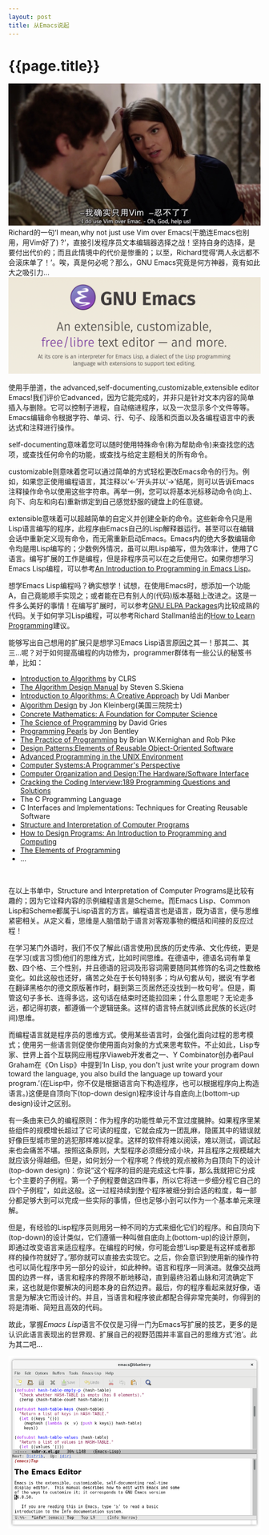 ```yaml
---
layout: post
title: 从Emacs说起
---
```

{{page.title}}
===================================
<img src="/images/posts/2019-03-28/I_do_use_Vim_over_Emacs.jpg">
Richard的一句‘I mean,why not just use Vim over Emacs(干脆连Emacs也别用，用Vim好了) ?’，直接引发程序员文本编辑器选择之战！坚持自身的选择，是要付出代价的；而且此情境中的代价是惨重的；以至，Richard觉得‘两人永远都不会滚床单了！’。唉，真是何必呢？那么，GNU Emacs究竟是何方神器，竟有如此大之吸引力...

<img src="/images/posts/2019-03-28/GNU_Emacs.png">

使用手册道，the advanced,self-documenting,customizable,extensible editor Emacs!我们评价它advanced，因为它能完成的，并非只是针对文本内容的简单插入与删除。它可以控制子进程，自动缩进程序，以及一次显示多个文件等等。Emacs编辑命令根据字符、单词、行、句子、段落和页面以及各编程语言中的表达式和注释进行操作。

self-documenting意味着您可以随时使用特殊命令(称为帮助命令)来查找您的选项，或查找任何命令的功能，或查找与给定主题相关的所有命令。

customizable则意味着您可以通过简单的方式轻松更改Emacs命令的行为。例如，如果您正使用编程语言，其注释以‘<-’开头并以‘->’结尾，则可以告诉Emacs注释操作命令以使用这些字符串。再举一例，您可以将基本光标移动命令(向上、向下、向左和向右)重新绑定到自己感觉舒服的键盘上的任意键。

extensible意味着可以超越简单的自定义并创建全新的命令。这些新命令只是用Lisp语言编写的程序，此程序由Emacs自己的Lisp解释器运行。甚至可以在编辑会话中重新定义现有命令，而无需重新启动Emacs。Emacs内的绝大多数编辑命令均是用Lisp编写的；少数例外情况，虽可以用Lisp编写，但为效率计，使用了C语言。编写扩展的工作是编程，但是非程序员可以在之后使用它。如果你想学习Emacs Lisp编程，可以参考[An Introduction to Programming in Emacs Lisp](https://www.gnu.org/software/emacs/manual/eintr.html)。

想学Emacs Lisp编程吗？确实想学！试想，在使用Emacs时，想添加一个功能A，自己竟能顺手实现之；或者能在已有别人的(代码)版本基础上改进之。这是一件多么美好的事情！在编写扩展时，可以参考[GNU ELPA Packages](http://elpa.gnu.org/packages/)内比较成熟的代码。关于如何学习Lisp编程，可以参考Richard Stallman给出的[How to Learn Programming](http://www.stallman.org/stallman-computing.html)建议。

能够写出自己想用的扩展只是想学习Emacs Lisp语言原因之其一！那其二、其三...呢？对于如何提高编程的内功修为，programmer群体有一些公认的秘笈书单，比如：
- [Introduction to Algorithms](https://www.amazon.com/Introduction-Algorithms-3rd-MIT-Press/dp/0262033844/ref=sr_1_3?crid=1AE8LJI672T9G&keywords=introduction+to+algorithms&qid=1563115858&s=books&sprefix=introdu%2Cstripbooks%2C1276&sr=1-3) by CLRS
- [The Algorithm Design Manual](https://www.amazon.com/Algorithm-Design-Manual-Steven-Skiena-dp-1848000693/dp/1848000693/ref=mt_hardcover?_encoding=UTF8&me=&qid=1563113074) by Steven S.Skiena
- [Introduction to Algorithms: A Creative Approach](https://www.amazon.com/gp/product/0201120372/ref=ox_sc_act_title_28?smid=ATVPDKIKX0DER&psc=1) by Udi Manber
- [Algorithm Design](https://item.jd.com/12594778.html) by Jon Kleinberg(美国三院院士)
- [Concrete Mathematics: A Foundation for Computer Science](https://www.amazon.com/gp/product/0201558025/ref=ox_sc_act_title_21?smid=ATVPDKIKX0DER&psc=1)
- [The Science of Programming](https://www.amazon.com/gp/product/038790641X/ref=ox_sc_act_title_4?smid=A18OZMH8UQINVM&psc=1) by David Gries
- [Programming Pearls](https://www.amazon.com/Programming-Pearls-2nd-Jon-Bentley/dp/0201657880/ref=sr_1_2?keywords=Programming+Pearls&qid=1563114040&s=books&sr=1-2) by Jon Bentley
- [The Practice of Programming](https://www.amazon.com/Practice-Programming-Addison-Wesley-Professional-Computing/dp/020161586X/ref=sr_1_2?crid=3J2ZIMVLT8TBJ&keywords=the+practice+of+programming&qid=1563114207&s=books&sprefix=The+Practice+of+Prog%2Cstripbooks%2C331&sr=1-2) by Brian W.Kernighan and Rob Pike
- [Design Patterns:Elements of Reusable Object-Oriented Software](https://www.amazon.com/Design-Patterns-Elements-Reusable-Object-Oriented/dp/0201633612/ref=sr_1_8?keywords=Programming+Pearls&qid=1563114308&s=books&sr=1-8)
- [Advanced Programming in the UNIX Environment](https://www.amazon.com/Advanced-Programming-UNIX-Environment-3rd/dp/0321637739/ref=sr_1_1?crid=IVFR9I9OK2WG&keywords=advanced+programming+in+the+unix+environment&qid=1563114529&s=books&sprefix=Advanced+Programming%2Cstripbooks%2C365&sr=1-1)
- [Computer Systems:A Programmer's Perspective](https://www.amazon.com/Computer-Systems-Programmers-Perspective-3/dp/9332573905/ref=sr_1_1?crid=26R37UPMPNMY5&keywords=computer+systems+a+programmers+perspective&qid=1563114627&s=books&sprefix=Computer+Sys%2Cstripbooks%2C336&sr=1-1)
- [Computer Organization and Design:The Hardware/Software Interface](https://www.amazon.com/Computer-Systems-Programmers-Perspective-3/dp/9332573905/ref=sr_1_1?crid=26R37UPMPNMY5&keywords=computer+systems+a+programmers+perspective&qid=1563114627&s=books&sprefix=Computer+Sys%2Cstripbooks%2C336&sr=1-1) 
- [Cracking the Coding Interview:189 Programming Questions and Solutions](https://www.amazon.com/Cracking-Coding-Interview-Programming-Questions/dp/0984782850/ref=sr_1_3?crid=2N0VDCZTXL6ZB&keywords=cracking+the+coding+interview&qid=1563119008&s=gateway&sprefix=Cracking+the+%2Caps%2C322&sr=8-3)
- The C Programming Language
- C Interfaces and Implementations: Techniques for Creating Reusable Software
- [Structure and Interpretation of Computer Programs](https://www.amazon.com/Structure-Interpretation-Computer-Programs-Engineering/dp/0262510871/ref=sr_1_1?crid=1G1TMT5CKRSEL&keywords=structure+and+interpretation+of+computer+programs&qid=1563115165&s=books&sprefix=Struc%2Cstripbooks%2C982&sr=1-1)
- [How to Design Programs: An Introduction to Programming and Computing](https://www.amazon.com/How-Design-Programs-Introduction-Programming-dp-0262062186/dp/0262062186/ref=mt_other?_encoding=UTF8&me=&qid=1597140253)
- [The Elements of Programming](https://www.amazon.com/gp/product/032163537X/ref=ppx_yo_dt_b_asin_title_o09_s00?ie=UTF8&psc=1)
- ...
<br/>

在以上书单中，Structure and Interpretation of Computer Programs是比较有趣的；因为它诠释内容的示例编程语言是Scheme。而Emacs Lisp、Common Lisp和Scheme都属于Lisp语言的方言。编程语言也是语言，既为语言，便与思维紧密相关。从定义看，思维是人脑借助于语言对客观事物的概括和间接的反应过程！

在学习某门外语时，我们不仅了解此(语言使用)民族的历史传承、文化传统，更是在学习(或言习惯)他们的思维方式，比如时间思维。在德语中，德语名词有单复数、四个格、三个性别，并且德语的冠词及形容词需要随同其修饰的名词之性数格变化。如此这般也还好，痛苦之处在于长句特别多；均从句套从句，据说‘有学者在翻译黑格尔的德文原版著作时，翻到第三页居然还没找到一枚句号’。但是，甭管这句子多长、连得多远，这句话在结束时还能拉回来；什么意思呢？无论走多远，都记得初衷，都遵循一个逻辑链条。这样的语言特点就训练此民族的长远(时间)思维。

而编程语言就是程序员的思维方式。使用某些语言时，会强化面向过程的思考模式；使用另一些语言则促使你使用面向对象的方式来思考软件。不止如此，Lisp专家、世界上首个互联网应用程序Viaweb开发者之一、Y Combinator创办者Paul Graham在《On Lisp》中提到‘In Lisp, you don't just write your program down toward the language, you also build the language up toward your program.’(在Lisp中，你不仅是根据语言向下构造程序，也可以根据程序向上构造语言。)这便是自顶向下(top-down design)程序设计与自底向上(bottom-up design)设计之区别。

有一条由来已久的编程原则：作为程序的功能性单元不宜过度臃肿。如果程序里某些组件的规模增长超过了它可读的程度，它就会成为一团乱麻，隐匿其中的错误就好像巨型城市里的逃犯那样难以捉拿。这样的软件将难以阅读，难以测试，调试起来也会痛苦不堪。按照这条原则，大型程序必须细分成小块，并且程序之规模越大就应该分得越细。但是，如何划分一个程序呢？传统的观点被称为自顶向下的设计(top-down design)：你说“这个程序的目的是完成这七件事，那么我就把它分成七个主要的子例程。第一个子例程要做这四件事，所以它将进一步细分程它自己的四个子例程”，如此这般。这一过程持续到整个程序被细分到合适的粒度，每一部分都足够大到可以完成一些实际的事情，但也足够小到可以作为一个基本单元来理解。

但是，有经验的Lisp程序员则用另一种不同的方式来细化它们的程序。和自顶向下(top-down)的设计类似，它们遵循一种叫做自底向上(bottom-up)的设计原则，即通过改变语言来适应程序。在编程的时候，你可能会想‘Lisp要是有这样或者那样的操作符就好了。’那你就可以直接去实现它。之后，你会意识到使用新的操作符也可以简化程序中另一部分的设计，如此种种。语言和程序一同演进。就像交战两国的边界一样，语言和程序的界限不断地移动，直到最终沿着山脉和河流确定下来，这也就是你要解决的问题本身的自然边界。最后，你的程序看起来就好像，语言是为解决它而设计的。并且，当语言和程序彼此都配合得非常完美时，你得到的将是清晰、简短且高效的代码。

故此，掌握*Emacs Lisp*语言不仅仅是习得一门为Emacs写扩展的技艺，更多的是认识此语言表现出的世界观、扩展自己的视野范围并丰富自己的思维方式‘池’。此为其二吧...

<img src="/images/posts/2019-03-28/emacs@blueberry.png">
